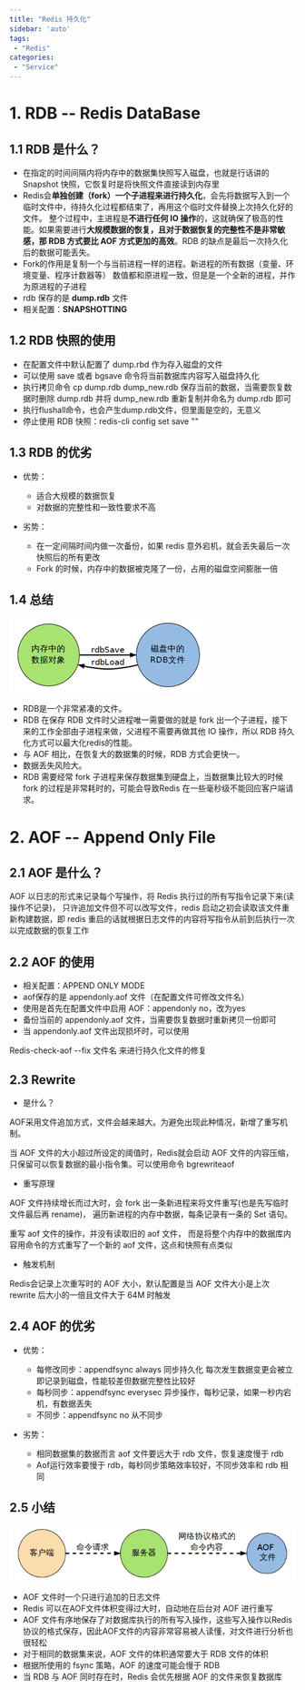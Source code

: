 ```yaml
---
title: "Redis 持久化"
sidebar: 'auto'
tags:
 - "Redis"
categories: 
 - "Service"
---
```


# 1. RDB -- Redis DataBase

## 1.1 RDB 是什么？

* 在指定的时间间隔内将内存中的数据集快照写入磁盘，也就是行话讲的 Snapshot 快照，它恢复时是将快照文件直接读到内存里
* Redis会**单独创建（fork）一个子进程来进行持久化**，会先将数据写入到一个临时文件中，待持久化过程都结束了，再用这个临时文件替换上次持久化好的文件。 整个过程中，主进程是**不进行任何 IO 操作**的，这就确保了极高的性能。如果需要进行**大规模数据的恢复，且对于数据恢复的完整性不是非常敏感，那 RDB 方式要比 AOF 方式更加的高效**。RDB 的缺点是最后一次持久化后的数据可能丢失。
* Fork的作用是复制一个与当前进程一样的进程。新进程的所有数据（变量、环境变量、程序计数器等） 数值都和原进程一致，但是是一个全新的进程，并作为原进程的子进程
* rdb 保存的是 **dump.rdb** 文件
* 相关配置：**SNAPSHOTTING**

## 1.2 RDB 快照的使用

* 在配置文件中默认配置了 dump.rbd 作为存入磁盘的文件
* 可以使用 save 或者 bgsave 命令将当前数据库内容写入磁盘持久化
* 执行拷贝命令 cp dump.rdb dump_new.rdb 保存当前的数据，当需要恢复数据时删除 dump.rdb 并将 dump_new.rdb 重新复制并命名为 dump.rdb 即可
* 执行flushall命令，也会产生dump.rdb文件，但里面是空的，无意义
* 停止使用 RDB 快照：redis-cli config set save ""

## 1.3 RDB 的优劣

* 优势：    
	* 适合大规模的数据恢复
    * 对数据的完整性和一致性要求不高

* 劣势：    
	* 在一定间隔时间内做一次备份，如果 redis 意外宕机，就会丢失最后一次快照后的所有更改
    * Fork 的时候，内存中的数据被克隆了一份，占用的磁盘空间膨胀一倍
	
## 1.4 总结

![37b6fcaf4cb40b52bd02b67f00972a5d.png](./image/37b6fcaf4cb40b52bd02b67f00972a5d.png)

* RDB是一个非常紧凑的文件。
* RDB 在保存 RDB 文件时父进程唯一需要做的就是 fork 出一个子进程，接下来的工作全部由子进程来做，父进程不需要再做其他 IO 操作，所以 RDB 持久化方式可以最大化redis的性能。
* 与 AOF 相比，在恢复大的数据集的时候，RDB 方式会更快一。
* 数据丢失风险大。
* RDB 需要经常 fork 子进程来保存数据集到硬盘上，当数据集比较大的时候 fork 的过程是非常耗时的，可能会导致Redis 在一些毫秒级不能回应客户端请求。

# 2. AOF -- Append Only File

## 2.1 AOF 是什么？

AOF 以日志的形式来记录每个写操作，将 Redis 执行过的所有写指令记录下来(读操作不记录)， 只许追加文件但不可以改写文件，redis 启动之初会读取该文件重新构建数据，即 redis 重启的话就根据日志文件的内容将写指令从前到后执行一次以完成数据的恢复工作

## 2.2 AOF 的使用

* 相关配置：APPEND ONLY MODE
* aof保存的是 appendonly.aof 文件（在配置文件可修改文件名）
* 使用是首先在配置文件中启用 AOF：appendonly no，改为yes
* 备份当前的 appendonly.aof 文件，当需要恢复数据时重新拷贝一份即可
* 当 appendonly.aof 文件出现损坏时，可以使用

Redis-check-aof --fix 文件名 来进行持久化文件的修复

## 2.3 Rewrite

* 是什么？

AOF采用文件追加方式，文件会越来越大。为避免出现此种情况，新增了重写机制。

当 AOF 文件的大小超过所设定的阈值时，Redis就会启动 AOF 文件的内容压缩，只保留可以恢复数据的最小指令集。可以使用命令 bgrewriteaof

* 重写原理

AOF 文件持续增长而过大时，会 fork 出一条新进程来将文件重写(也是先写临时文件最后再 rename)， 遍历新进程的内存中数据，每条记录有一条的 Set 语句。

重写 aof 文件的操作，并没有读取旧的 aof 文件， 而是将整个内存中的数据库内容用命令的方式重写了一个新的 aof 文件，这点和快照有点类似

* 触发机制

Redis会记录上次重写时的 AOF 大小，默认配置是当 AOF 文件大小是上次 rewrite 后大小的一倍且文件大于 64M 时触发

## 2.4 AOF 的优劣

* 优势：    
	* 每修改同步：appendfsync always 同步持久化 每次发生数据变更会被立即记录到磁盘，性能较差但数据完整性比较好
    * 每秒同步：appendfsync everysec 异步操作，每秒记录，如果一秒内宕机，有数据丢失
    * 不同步：appendfsync no 从不同步

* 劣势：    
	* 相同数据集的数据而言 aof 文件要远大于 rdb 文件，恢复速度慢于 rdb
    * Aof运行效率要慢于 rdb，每秒同步策略效率较好，不同步效率和 rdb 相同
	
## 2.5 小结

![4a5c203e2d74d774b732e221a7500c88.png](./image/4a5c203e2d74d774b732e221a7500c88.png)

* AOF 文件时一个只进行追加的日志文件
* Redis 可以在AOF文件体积变得过大时，自动地在后台对 AOF 进行重写
* AOF 文件有序地保存了对数据库执行的所有写入操作，这些写入操作以Redis协议的格式保存，因此AOF文件的内容非常容易被人读懂，对文件进行分析也很轻松
* 对于相同的数据集来说，AOF 文件的体积通常要大于 RDB 文件的体积
* 根据所使用的 fsync 策略，AOF 的速度可能会慢于 RDB
* 当 RDB 与 AOF 同时存在时，Redis 会优先根据 AOF 的文件来恢复数据库

